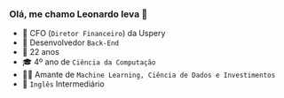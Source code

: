 ### Olá, me chamo Leonardo Ieva 👋

- 💼 CFO (`Diretor Financeiro`) da Uspery 
- 💾 Desenvolvedor `Back-End`
- 🥳 22 anos
- 🎓 4º ano de `Ciência da Computação`
- 👨‍💻 Amante de `Machine Learning, Ciência de Dados e Investimentos`
- 💬 `Inglês` Intermediário


